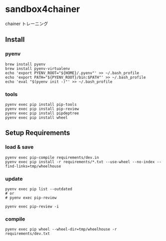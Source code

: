# sandbox4chainer
chainer トレーニング

## Install
### pyenv
```
brew install pyenv
brew install pyenv-virtualenv
echo 'export PYENV_ROOT="${HOME}/.pyenv"' >> ~/.bash_profile
echo 'export PATH="${PYENV_ROOT}/bin:$PATH"' >> ~/.bash_profile
echo 'eval "$(pyenv init -)"' >> ~/.bash_profile
```

### tools
```
pyenv exec pip install pip-tools
pyenv exec pip install pip-review
pyenv exec pip install pipdeptree
pyenv exec pip install wheel
```

## Setup Requirements
### load & save
```
pyenv exec pip-compile requirements/dev.in
pyenv exec pip install -r requirements/*.txt --use-wheel --no-index --find-links=tmp/wheelhouse
```

### update
```
pyenv exec pip list --outdated
# or
# pyenv exec pip-review

pyenv exec pip-review -i
```

### compile
```
pyenv exec pip wheel --wheel-dir=tmp/wheelhouse -r requirements/dev.txt
```
